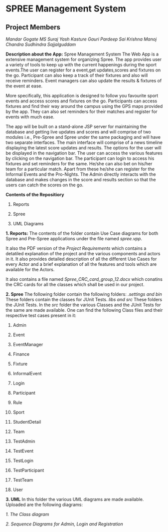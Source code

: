 **SPREE Management System**
==========================
Project Members
---------------
*Mandar Gogate*
*MS Suraj*
*Yash Kasture*
*Gauri Pardeep*
*Sai Krishna*
*Manoj Chandra*
*Sudhindra Sajjalguddam*

**Description about the App:**
Spree Management System The Web App is a extensive management system for organizing Spree. The app provides user a variety of tools to keep up with the current happenings during the sport events.The user can register for a event,get updates,scores and fixtures on the go. Participant can also keep a track of their fixtures and also will receive reminders. Event managers can also update the results & fixtures of the event at ease.

More specifically, this application is designed to follow you favourite sport events and access scores and fixtures on the go. Participants can access fixtures and find their way around the campus using the GPS maps provided by the app. They can also set reminders for their matches and register for events with much ease.

The app will be built on a stand-alone JSP server for maintaining the database and getting live updates and scores and will comprise of two modules i.e., Pre-Spree and Spree under the same packaging and will have two separate interfaces. The main interface will comprise of a news timeline displaying the latest score updates and results. The options for the user will be displayed in the navigation bar. The user can access the various features by clicking on the navigation bar. The participant can login to access his fixtures and set reminders for the same. He/she can also bet on his/her team for a particular match. Apart from these he/she can register for the Informal Events and the Pro-Nights. The Admin directly interacts with the database and makes changes in the score and results section so that the users can catch the scores on the go.

**Contents of the Repositiory**

1. Reports

2. Spree

3. UML Diagrams

**1. Reports:**
The contents of the folder contain Use Case diagrams for both Spree and Pre-Spree applications under the file named *spree.vpp*.

It also the PDF version of the *Project Requirements* which contains a detatiled explanation of the project and the various components and actors in it. It also provides detailed description of all the different Use Cases for every Actor and a brief explanation of all the features and tools which are available for the Actors.

It also contains a file named *Spree_CRC_card_group_12.docx* which conatins the CRC cards for all the classes which shall be used in our project.

**2. Spree**
The following folder contain the following folders:
*.settings and bin*
These folders contain the classes for JUnit Tests.
*libs and src*
These folders the JUnit Tests.
In the *src* folder the various Classes and the JUnit Tests for the same are made available.
One can find the following Class files and their respective test cases present in it:

1. Admin

2. Event

3. EventManager

4. Finance

5. Fixture

6. InformalEvent

7. Login

8. Participant

9. Rule

10. Sport

11. StudentDetail

12. Team

13. TestAdmin

14. TestEvent

15. TestLogin

16. TestParticipant

17. TestTeam

18. User

**3. UML**
In this folder the various UML diagrams are made available. Uploaded are the following diagrams:

*1. The Class diagram*

*2. Sequence Diagrams for Admin, Login and Registration*

